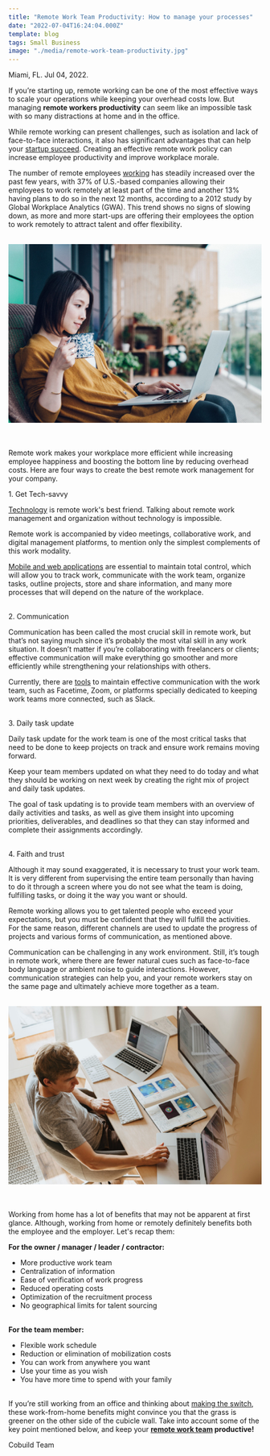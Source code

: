 ```yaml
---
title: "Remote Work Team Productivity: How to manage your processes"
date: "2022-07-04T16:24:04.000Z"
template: blog
tags: Small Business
image: "./media/remote-work-team-productivity.jpg"
---
```


Miami, FL. Jul 04, 2022.

If you’re starting up, remote working can be one of the most effective ways to scale your operations while keeping your overhead costs low. But managing <b>remote workers productivity</b> can seem like an impossible task with so many distractions at home and in the office.

While remote working can present challenges, such as isolation and lack of face-to-face interactions, it also has significant advantages that can help your <a target="_blank" href="https://www.cobuildlab.com/services/">   startup succeed</a>. Creating an effective remote work policy can increase employee productivity and improve workplace morale. 

The number of remote employees <a target="_blank" href="[aqui va el link](https://www.cobuildlab.com/blog/software-development-as-a-service-sdaas-how-to-succeed-without-permanent-staff/)">   working</a> has steadily increased over the past few years, with 37% of U.S.-based companies allowing their employees to work remotely at least part of the time and another 13% having plans to do so in the next 12 months, according to a 2012 study by Global Workplace Analytics (GWA). This trend shows no signs of slowing down, as more and more start-ups are offering their employees the option to work remotely to attract talent and offer flexibility. <br> </br>

<center>
<img src="./media/remote-work-tasks-management.jpg">
</center> <br> </br>

Remote work makes your workplace more efficient while increasing employee happiness and boosting the bottom line by reducing overhead costs. Here are four ways to create the best remote work management for your company.

<title-4>1. Get Tech-savvy</title-4>

<a target="_blank" href="[aqui va el link](https://www.cobuildlab.com/blog/integrate-your-business-into-the-cloud/)">   Technology</a> is remote work's best friend. Talking about remote work management and organization without technology is impossible. 

Remote work is accompanied by video meetings, collaborative work, and digital management platforms, to mention only the simplest complements of this work modality. 

<a target="_blank" href="https://www.cobuildlab.com/blog/mobile-apps-web-apps-or-cross-platform-what%E2%80%99s-the-best-for-my-small-business/">   Mobile and web applications</a> are essential to maintain total control, which will allow you to track work, communicate with the work team, organize tasks, outline projects, store and share information, and many more processes that will depend on the nature of the workplace. <br> </br>

<title-4>2. Communication</title-4>

Communication has been called the most crucial skill in remote work, but that’s not saying much since it’s probably the most vital skill in any work situation. It doesn’t matter if you’re collaborating with freelancers or clients; effective communication will make everything go smoother and more efficiently while strengthening your relationships with others.

Currently, there are <a target="_blank" href="[aqui va el link](https://www.cobuildlab.com/blog/benefits-of-using-productivity-tools-in-your-business/)">   tools</a> to maintain effective communication with the work team, such as Facetime, Zoom, or platforms specially dedicated to keeping work teams more connected, such as Slack. <br> </br>

<title-4>3. Daily task update</title-4>

Daily task update for the work team is one of the most critical tasks that need to be done to keep projects on track and ensure work remains moving forward. 

Keep your team members updated on what they need to do today and what they should be working on next week by creating the right mix of project and daily task updates.

The goal of task updating is to provide team members with an overview of daily activities and tasks, as well as give them insight into upcoming priorities, deliverables, and deadlines so that they can stay informed and complete their assignments accordingly. <br> </br>

<title-4>4. Faith and trust</title-4>

Although it may sound exaggerated, it is necessary to trust your work team. It is very different from supervising the entire team personally than having to do it through a screen where you do not see what the team is doing, fulfilling tasks, or doing it the way you want or should.

Remote working allows you to get talented people who exceed your expectations, but you must be confident that they will fulfill the activities. For the same reason, different channels are used to update the progress of projects and various forms of communication, as mentioned above.

Communication can be challenging in any work environment. Still, it’s tough in remote work, where there are fewer natural cues such as face-to-face body language or ambient noise to guide interactions. However, communication strategies can help you, and your remote workers stay on the same page and ultimately achieve more together as a team. <br> </br>

<center>
<img src="./media/working-from-home-is-more-produtive.jpg
">
</center> <br> </br>

Working from home has a lot of benefits that may not be apparent at first glance. Although, working from home or remotely definitely benefits both the employee and the employer. Let's recap them:

<b>For the owner / manager / leader / contractor:</b>

- More productive work team
- Centralization of information
- Ease of verification of work progress
- Reduced operating costs
- Optimization of the recruitment process
- No geographical limits for talent sourcing <br> </br>

<b>For the team member:</b>

- Flexible work schedule
- Reduction or elimination of mobilization costs
- You can work from anywhere you want
- Use your time as you wish
- You have more time to spend with your family <br> </br>

If you’re still working from an office and thinking about <a target="_blank" href="https://www.navigateaccelerator.com/post/validating-your-idea-the-first-step-to-create-your-startup">   making the switch</a>, these work-from-home benefits might convince you that the grass is greener on the other side of the cubicle wall. Take into account some of the key point mentioned below,  and keep your <b><a target="_blank" href="https://www.cobuildlab.com/services/">   remote work team</a> productive!</b>

<title-3>Cobuild Team</title-3>
